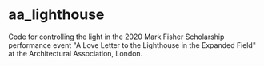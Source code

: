 # aa_lighthouse
Code for controlling the light in the 2020 Mark Fisher Scholarship performance event "A Love Letter to the Lighthouse in the Expanded Field" at the Architectural Association, London.
